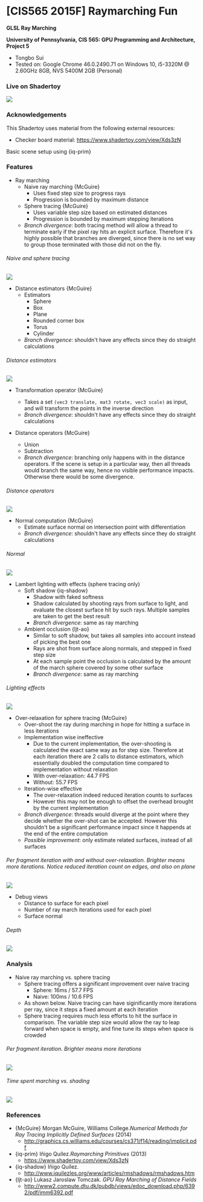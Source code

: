 # [CIS565 2015F] Raymarching Fun

**GLSL Ray Marching**

**University of Pennsylvania, CIS 565: GPU Programming and Architecture, Project 5**

* Tongbo Sui
* Tested on: Google Chrome 46.0.2490.71 on Windows 10, i5-3320M @ 2.60GHz 8GB, NVS 5400M 2GB (Personal)

### Live on Shadertoy

[![](img/thumb.png)](https://www.shadertoy.com/view/4l2SzV)

### Acknowledgements

This Shadertoy uses material from the following external resources:
* Checker board material: https://www.shadertoy.com/view/Xds3zN

Basic scene setup using {iq-prim}

### Features

* Ray marching
  * Naive ray marching {McGuire}
    * Uses fixed step size to progress rays
    * Progression is bounded by maximum distance
  * Sphere tracing {McGuire}
    * Uses variable step size based on estimated distances
    * Progression is bounded by maximum stepping iterations
  * *Branch divergence*: both tracing method will allow a thread to terminate early if the pixel ray hits an explicit surface. Therefore it's highly possible that branches are diverged, since there is no set way to group those terminated with those did not on the fly.

###### Naive and sphere tracing
![](img/naive-sphere.png)

* Distance estimators {McGuire}
  * Estimators
    * Sphere
    * Box
    * Plane
    * Rounded corner box
    * Torus
    * Cylinder
  * *Branch divergence*: shouldn't have any effects since they do straight calculations

###### Distance estimators
![](img/estimators.png)

* Transformation operator {McGuire}
  * Takes a set `(vec3 translate, mat3 rotate, vec3 scale)` as input, and will transform the points in the inverse direction
  * *Branch divergence*: shouldn't have any effects since they do straight calculations

* Distance operators {McGuire}
  * Union
  * Subtraction
  * *Branch divergence*: branching only happens with in the distance operators. If the scene is setup in a particular way, then all threads would branch the same way, hence no visible performance impacts. Otherwise there would be some divergence.

###### Distance operators
![](img/operators.png)

* Normal computation {McGuire}
  * Estimate surface normal on intersection point with differentiation
  * *Branch divergence*: shouldn't have any effects since they do straight calculations

###### Normal
![](img/normal.png)

* Lambert lighting with effects (sphere tracing only)
  * Soft shadow {iq-shadow}
    * Shadow with faked softness
    * Shadow calculated by shooting rays from surface to light, and evaluate the closest surface hit by such rays. Multiple samples are taken to get the best result
    * *Branch divergence*: same as ray marching
  * Ambient occlusion {ljt-ao}
    * Similar to soft shadow, but takes all samples into account instead of picking the best one
    * Rays are shot from surface along normals, and stepped in fixed step size
    * At each sample point the occlusion is calculated by the amount of the march sphere covered by some other surface
    * *Branch divergence*: same as ray marching

###### Lighting effects
![](img/lightings.png)

* Over-relaxation for sphere tracing {McGuire}
  * Over-shoot the ray during marching in hope for hitting a surface in less iterations
  * Implementation wise ineffective
    * Due to the current implementation, the over-shooting is calculated the exact same way as for step size. Therefore at each iteration there are 2 calls to distance estimators, which essentially doubled the computation time compared to implementation without relaxation
    * With over-relaxation: 44.7 FPS
    * Without: 55.7 FPS
  * Iteration-wise effective
    * The over-relaxation indeed reduced iteration counts to surfaces
    * However this may not be enough to offset the overhead brought by the current implementation
  * *Branch divergence*: threads would diverge at the point where they decide whether the over-shot can be accepted. However this shouldn't be a significant performance impact since it happends at the end of the entire computation
  * *Possible improvement*: only estimate related surfaces, instead of all surfaces

###### Per fragment iteration with and without over-relaxation. Brighter means more iterations. Notice reduced iteration count on edges, and also on plane
![](img/relax-norelax.png)

* Debug views
  * Distance to surface for each pixel
  * Number of ray march iterations used for each pixel
  * Surface normal

###### Depth
![](img/depth.png)

### Analysis

* Naive ray marching vs. sphere tracing
  * Sphere tracing offers a significant improvement over naive tracing
    * Sphere: 16ms / 57.7 FPS
    * Naive: 100ms / 10.6 FPS
  * As shown below. Naive tracing can have siginificantly more iterations per ray, since it steps a fixed amount at each iteration
  * Sphere tracing requires much less efforts to hit the surface in comparison. The variable step size would allow the ray to leap forward when space is empty, and fine tune its steps when space is crowded

###### Per fragment iteration. Brighter means more iterations
![](img/iter-naive-sphere.png)

###### Time spent marching vs. shading
![](img/march-time.png)

### References

* {McGuire} Morgan McGuire, Williams College.*Numerical Methods for Ray Tracing Implicitly Defined Surfaces* (2014)
  * http://graphics.cs.williams.edu/courses/cs371/f14/reading/implicit.pdf
* {iq-prim} Iñigo Quílez.*Raymarching Primitives* (2013)
  * https://www.shadertoy.com/view/Xds3zN
* {iq-shadow} Iñigo Quílez.
  * http://www.iquilezles.org/www/articles/rmshadows/rmshadows.htm
* {ljt-ao} Lukasz Jaroslaw Tomczak. *GPU Ray Marching of Distance Fields*
  * http://www2.compute.dtu.dk/pubdb/views/edoc_download.php/6392/pdf/imm6392.pdf
